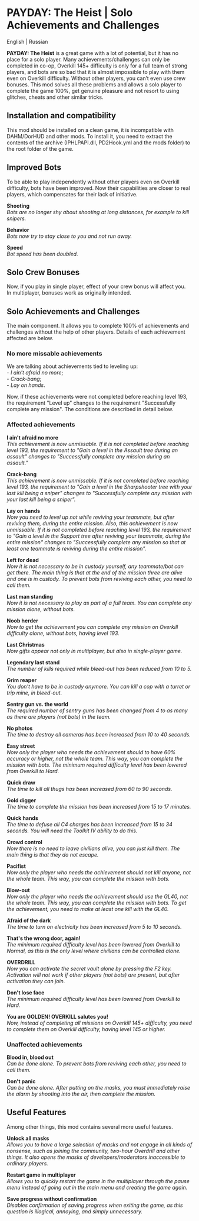 # PAYDAY: The Heist | Solo Achievements and Challenges
English | Russian

**PAYDAY: The Heist** is a great game with a lot of potential, but it has no place for a solo player. Many achievements/challenges can only be completed in co-op, Overkill 145+ difficulty is only for a full team of strong players, and bots are so bad that it is almost impossible to play with them even on Overkill difficulty. Without other players, you can’t even use crew bonuses. This mod solves all these problems and allows a solo player to complete the game 100%, get genuine pleasure and not resort to using glitches, cheats and other similar tricks.

## Installation and compatibility
This mod should be installed on a clean game, it is incompatible with DAHM/DorHUD and other mods. To install it, you need to extract the contents of the archive (IPHLPAPI.dll, PD2Hook.yml and the mods folder) to the root folder of the game.

## Improved Bots
To be able to play independently without other players even on Overkill difficulty, bots have been improved. Now their capabilities are closer to real players, which compensates for their lack of initiative.

**Shooting**  
*Bots are no longer shy about shooting at long distances, for example to kill snipers.*

**Behavior**  
*Bots now try to stay close to you and not run away.*

**Speed**  
*Bot speed has been doubled.*

## Solo Crew Bonuses
Now, if you play in single player, effect of your crew bonus will affect you.  
In multiplayer, bonuses work as originally intended.

## Solo Achievements and Challenges
The main component. It allows you to complete 100% of achievements and challenges without the help of other players. Details of each achievement affected are below.

### No more missable achievements
We are talking about achievements tied to leveling up:  
\- *I ain't afraid no more*;  
\- *Crack-bang*;  
\- *Lay on hands*.

Now, if these achievements were not completed before reaching level 193, the requirement "Level up" changes to the requirement "Successfully complete any mission". The conditions are described in detail below.

### Affected achievements
**I ain't afraid no more**  
*This achievement is now unmissable. If it is not completed before reaching level 193, the requirement to "Gain a level in the Assault tree during an assault" changes to "Successfully complete any mission during an assault."*

**Crack-bang**  
*This achievement is now unmissable. If it is not completed before reaching level 193, the requirement to "Gain a level in the Sharpshooter tree with your last kill being a sniper" changes to "Successfully complete any mission with your last kill being a sniper".*

**Lay on hands**  
*Now you need to level up not while reviving your teammate, but after reviving them, during the entire mission. Also, this achievement is now unmissable. If it is not completed before reaching level 193, the requirement to "Gain a level in the Support tree after reviving your teammate, during the entire mission" changes to "Successfully complete any mission so that at least one teammate is reviving during the entire mission".*

**Left for dead**  
*Now it is not necessary to be in custody yourself, any teammate/bot can get there. The main thing is that at the end of the mission three are alive and one is in custody. To prevent bots from reviving each other, you need to call them.*

**Last man standing**  
*Now it is not necessary to play as part of a full team. You can complete any mission alone, without bots.*

**Noob herder**  
*Now to get the achievement you can complete any mission on Overkill difficulty alone, without bots, having level 193.*

**Last Christmas**  
*Now gifts appear not only in multiplayer, but also in single-player game.*

**Legendary last stand**  
*The number of kills required while bleed-out has been reduced from 10 to 5.*

**Grim reaper**  
*You don't have to be in custody anymore. You can kill a cop with a turret or trip mine, in bleed-out.*

**Sentry gun vs. the world**  
*The required number of sentry guns has been changed from 4 to as many as there are players (not bots) in the team.*

**No photos**  
*The time to destroy all cameras has been increased from 10 to 40 seconds.*

**Easy street**  
*Now only the player who needs the achievement should to have 60% accuracy or higher, not the whole team. This way, you can complete the mission with bots. The minimum required difficulty level has been lowered from Overkill to Hard.*

**Quick draw**  
*The time to kill all thugs has been increased from 60 to 90 seconds.*

**Gold digger**  
*The time to complete the mission has been increased from 15 to 17 minutes.*

**Quick hands**  
*The time to defuse all C4 charges has been increased from 15 to 34 seconds. You will need the Toolkit IV ability to do this.*

**Crowd control**  
*Now there is no need to leave civilians alive, you can just kill them. The main thing is that they do not escape.*

**Pacifist**  
*Now only the player who needs the achievement should not kill anyone, not the whole team. This way, you can complete the mission with bots.*

**Blow-out**  
*Now only the player who needs the achievement should use the GL40, not the whole team. This way, you can complete the mission with bots. To get the achievement, you need to make at least one kill with the GL40.*

**Afraid of the dark**  
*The time to turn on electricity has been increased from 5 to 10 seconds.*

**That's the wrong door, again!**  
*The minimum required difficulty level has been lowered from Overkill to Normal, as this is the only level where civilians can be controlled alone.*

**OVERDRILL**  
*Now you can activate the secret vault alone by pressing the F2 key. Activation will not work if other players (not bots) are present, but after activation they can join.*

**Don't lose face**  
*The minimum required difficulty level has been lowered from Overkill to Hard.*

**You are GOLDEN! OVERKILL salutes you!**  
*Now, instead of completing all missions on Overkill 145+ difficulty, you need to complete them on Overkill difficulty, having level 145 or higher.*

### Unaffected achievements
**Blood in, blood out**  
*Can be done alone. To prevent bots from reviving each other, you need to call them.*

**Don't panic**  
*Can be done alone. After putting on the masks, you must immediately raise the alarm by shooting into the air, then complete the mission.*

## Useful Features
Among other things, this mod contains several more useful features.

**Unlock all masks**  
*Allows you to have a large selection of masks and not engage in all kinds of nonsense, such as joining the community, two-hour Overdrill and other things. It also opens the masks of developers/moderators inaccessible to ordinary players.*

**Restart game in multiplayer**  
*Allows you to quickly restart the game in the multiplayer through the pause menu instead of going out in the main menu and creating the game again.*

**Save progress without confirmation**  
*Disables confirmation of saving progress when exiting the game, as this question is illogical, annoying, and simply unnecessary.*